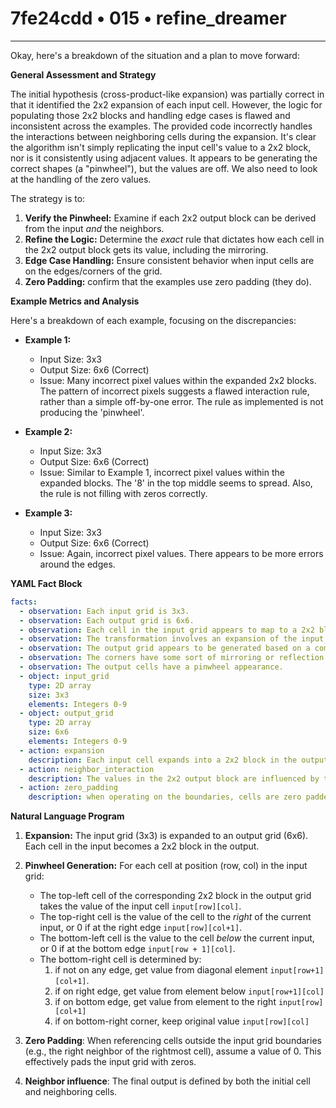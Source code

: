 # 7fe24cdd • 015 • refine_dreamer

---
Okay, here's a breakdown of the situation and a plan to move forward:

**General Assessment and Strategy**

The initial hypothesis (cross-product-like expansion) was partially correct in that it identified the 2x2 expansion of each input cell.  However, the logic for populating those 2x2 blocks and handling edge cases is flawed and inconsistent across the examples. The provided code incorrectly handles the interactions between neighboring cells during the expansion.  It's clear the algorithm isn't simply replicating the input cell's value to a 2x2 block, nor is it consistently using adjacent values. It appears to be generating the correct shapes (a "pinwheel"), but the values are off. We also need to look at the handling of the zero values.

The strategy is to:

1. **Verify the Pinwheel:** Examine if each 2x2 output block can be derived from the input *and* the neighbors.
2. **Refine the Logic:** Determine the *exact* rule that dictates how each cell in the 2x2 output block gets its value, including the mirroring.
3. **Edge Case Handling:** Ensure consistent behavior when input cells are on the edges/corners of the grid.
4. **Zero Padding:** confirm that the examples use zero padding (they do).

**Example Metrics and Analysis**

Here's a breakdown of each example, focusing on the discrepancies:

*   **Example 1:**
    *   Input Size: 3x3
    *   Output Size: 6x6 (Correct)
    *   Issue: Many incorrect pixel values within the expanded 2x2 blocks. The pattern of incorrect pixels suggests a flawed interaction rule, rather than a simple off-by-one error. The rule as implemented is not producing the 'pinwheel'.

*   **Example 2:**
    *   Input Size: 3x3
    *   Output Size: 6x6 (Correct)
    *   Issue: Similar to Example 1, incorrect pixel values within the expanded blocks. The '8' in the top middle seems to spread. Also, the rule is not filling with zeros correctly.

*   **Example 3:**
    *   Input Size: 3x3
    *   Output Size: 6x6 (Correct)
    *   Issue: Again, incorrect pixel values. There appears to be more errors around the edges.

**YAML Fact Block**

```yaml
facts:
  - observation: Each input grid is 3x3.
  - observation: Each output grid is 6x6.
  - observation: Each cell in the input grid appears to map to a 2x2 block in the output grid.
  - observation: The transformation involves an expansion of the input grid by a factor of 2 in both dimensions.
  - observation: The output grid appears to be generated based on a combination of the input cell's value and its neighbors.
  - observation: The corners have some sort of mirroring or reflection.
  - observation: The output cells have a pinwheel appearance.
  - object: input_grid
    type: 2D array
    size: 3x3
    elements: Integers 0-9
  - object: output_grid
    type: 2D array
    size: 6x6
    elements: Integers 0-9
  - action: expansion
    description: Each input cell expands into a 2x2 block in the output.
  - action: neighbor_interaction
    description: The values in the 2x2 output block are influenced by the input cell and its immediate neighbors.
  - action: zero_padding
    description: when operating on the boundaries, cells are zero padded
```

**Natural Language Program**

1.  **Expansion:** The input grid (3x3) is expanded to an output grid (6x6). Each cell in the input becomes a 2x2 block in the output.

2.  **Pinwheel Generation:** For each cell at position (row, col) in the input grid:
    *   The top-left cell of the corresponding 2x2 block in the output grid takes the value of the input cell `input[row][col]`.
    *   The top-right cell is the value of the cell to the *right* of the current input, or 0 if at the right edge `input[row][col+1]`.
    *   The bottom-left cell is the value to the cell *below* the current input, or 0 if at the bottom edge `input[row + 1][col]`.
    *   The bottom-right cell is determined by:
        1. if not on any edge, get value from diagonal element `input[row+1][col+1]`.
        2. if on right edge, get value from element below `input[row+1][col]`
        3. if on bottom edge, get value from element to the right `input[row][col+1]`
        4. if on bottom-right corner, keep original value `input[row][col]`

3.  **Zero Padding**: When referencing cells outside the input grid boundaries (e.g., the right neighbor of the rightmost cell), assume a value of 0. This effectively pads the input grid with zeros.

4. **Neighbor influence**:
    The final output is defined by both the initial cell and neighboring cells.

